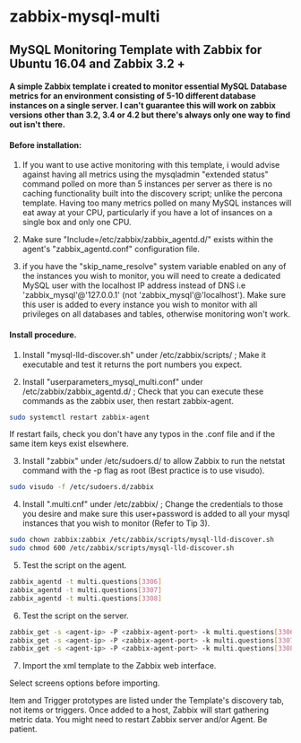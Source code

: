 # zabbix-mysql-multi
## MySQL Monitoring Template with Zabbix for Ubuntu 16.04 and Zabbix 3.2 +

#### A simple Zabbix template i created to monitor essential MySQL Database metrics for an environment consisting of 5-10 different database instances on a single server. I can't guarantee this will work on zabbix versions other than 3.2, 3.4 or 4.2 but there's always only one way to find out isn't there.

#### Before installation: 

1. If you want to use active monitoring with this template, i would advise against having all metrics using the mysqladmin "extended status" command polled on more than 5 instances per server as there is no caching functionality built into the discovery script; unlike the percona template. Having too many metrics polled on many MySQL instances will eat away at your CPU, particularly if you have a lot of insances on a single box and only one CPU.
 
2. Make sure "Include=/etc/zabbix/zabbix_agentd.d/" exists within the agent's "zabbix_agentd.conf" configuration file.

3. if you have the "skip_name_resolve" system variable enabled on any of the instances you wish to monitor, you will need to create a dedicated MySQL user with the localhost IP address instead of DNS i.e 'zabbix_mysql'@'127.0.0.1' (not 'zabbix_mysql'@'localhost'). Make sure this user is added to every instance you wish to monitor with all privileges on all databases and tables, otherwise monitoring won't work.

#### Install procedure.

1. Install "mysql-lld-discover.sh" under /etc/zabbix/scripts/ ; Make it executable and test it returns the port numbers you expect.

2. Install "userparameters_mysql_multi.conf" under /etc/zabbix/zabbix_agentd.d/ ; Check that you can execute these commands as the zabbix user, then restart zabbix-agent. 

```bash
sudo systemctl restart zabbix-agent
```

If restart fails, check you don't have any typos in the .conf file and if the same item keys exist elsewhere.

3. Install "zabbix" under /etc/sudoers.d/ to allow Zabbix to run the netstat command with the -p flag as root (Best practice is to use visudo).

```bash
sudo visudo -f /etc/sudoers.d/zabbix
```

4. Install ".multi.cnf" under /etc/zabbix/ ; Change the credentials to those you desire and make sure this user+password is added to all your mysql instances that you wish to monitor (Refer to Tip 3).

```bash
sudo chown zabbix:zabbix /etc/zabbix/scripts/mysql-lld-discover.sh
sudo chmod 600 /etc/zabbix/scripts/mysql-lld-discover.sh
```

5. Test the script on the agent.

```bash
zabbix_agentd -t multi.questions[3306]
zabbix_agentd -t multi.questions[3307]
zabbix_agentd -t multi.questions[3308]
```

6. Test the script on the server.

```bash
zabbix_get -s <agent-ip> -P <zabbix-agent-port> -k multi.questions[3306]
zabbix_get -s <agent-ip> -P <zabbix-agent-port> -k multi.questions[3307]
zabbix_get -s <agent-ip> -P <zabbix-agent-port> -k multi.questions[3308]
```

7. Import the xml template to the Zabbix web interface.

Select screens options before importing.

Item and Trigger prototypes are listed under the Template's discovery tab, not items or triggers. 
Once added to a host, Zabbix will start gathering metric data. You might need to restart Zabbix server and/or Agent. Be patient.
